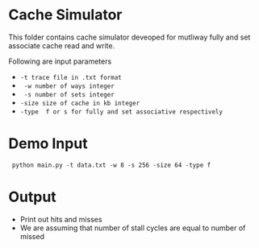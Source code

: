 # Cache Simulator

This folder contains cache simulator deveoped for mutliway fully and set associate cache read and write. 

Following are input parameters

  - ``` -t trace file in .txt format ```
  - ``` -w number of ways integer```
  - ``` -s number of sets integer```
  - ```-size size of cache in kb integer```
  - ```-type  f or s for fully and set associative respectively```

# Demo Input
``` python main.py -t data.txt -w 8 -s 256 -size 64 -type f```

# Output

  - Print out hits and misses 
  - We are assuming that number of stall cycles are equal to number of missed

